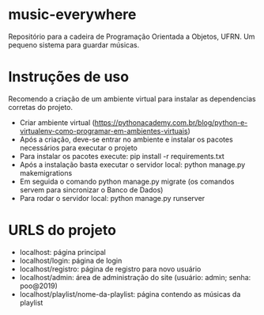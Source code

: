 # music-everywhere
Repositório para a cadeira de Programação Orientada a Objetos, UFRN.
Um pequeno sistema para guardar músicas.

# Instruções de uso
Recomendo a criação de um ambiente virtual para instalar as dependencias corretas do projeto. 

- Criar ambiente virtual (https://pythonacademy.com.br/blog/python-e-virtualenv-como-programar-em-ambientes-virtuais)
- Após a criação, deve-se entrar no ambiente e instalar os pacotes necessários para executar o projeto
- Para instalar os pacotes execute: pip install -r requirements.txt
- Após a instalação basta executar o servidor local: python manage.py makemigrations
- Em seguida o comando python manage.py migrate (os comandos servem para sincronizar o Banco de Dados)
- Para rodar o servidor local: python manage.py runserver

# URLS do projeto
- localhost: página principal
- localhost/login: página de login
- localhost/registro: página de registro para novo usuário
- localhost/admin: área de administração do site (usuário: admin; senha: poo@2019)
- localhost/playlist/nome-da-playlist: página contendo as músicas da playlist